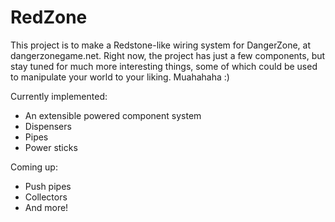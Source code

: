 # RedZone
This project is to make a Redstone-like wiring system for DangerZone, at dangerzonegame.net. Right now, the project has just a few components, but stay tuned for much more interesting things, some of which could be used to manipulate your world to your liking. Muahahaha :)

Currently implemented:
* An extensible powered component system
* Dispensers
* Pipes
* Power sticks

Coming up: 
* Push pipes
* Collectors
* And more!

